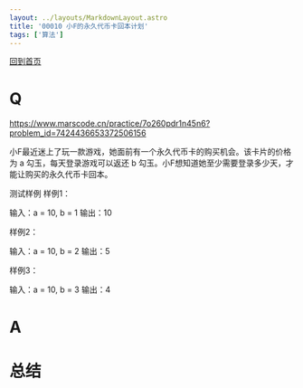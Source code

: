 ```yaml
---
layout: ../layouts/MarkdownLayout.astro
title: '00010 小F的永久代币卡回本计划'
tags: ['算法']
---
```


<a href="/">回到首页</a>

# Q

https://www.marscode.cn/practice/7o260pdr1n45n6?problem_id=7424436653372506156

小F最近迷上了玩一款游戏，她面前有一个永久代币卡的购买机会。该卡片的价格为 a 勾玉，每天登录游戏可以返还 b 勾玉。小F想知道她至少需要登录多少天，才能让购买的永久代币卡回本。

测试样例
样例1：

输入：a = 10, b = 1
输出：10

样例2：

输入：a = 10, b = 2
输出：5

样例3：

输入：a = 10, b = 3
输出：4

# A



# 总结



<script>
  function func(a, b) {
    return Math.ceil(a / b)
  }
  console.log(func(10, 1))
  console.log(func(10, 2))
  console.log(func(10, 3))
</script>
